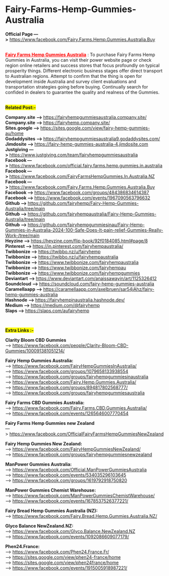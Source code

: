 # Fairy-Farms-Hemp-Gummies-Australia

<p><strong>Official Page &mdash;&gt;</strong>&nbsp;<a href="https://www.facebook.com/Fairy.Farms.Hemp.Gummies.Australia.Buy">https://www.facebook.com/Fairy.Farms.Hemp.Gummies.Australia.Buy</a></p>
<p><br /><span style="color: #ff0000;"><strong><a style="color: #ff0000;" href="https://www.facebook.com/Fairy.Farms.Hemp.Gummies.Australia.Buy">Fairy Farms Hemp Gummies Australia</a></strong></span>&nbsp;: To purchase Fairy Farms Hemp Gummies in Australia, you can visit their power website page or check region online retailers and success stores that focus profoundly on typical prosperity things. Different electronic business stages offer direct transport to Australian regions. Attempt to confirm that the thing is open for development inside Australia and survey client evaluations and transportation strategies going before buying. Continually search for confided in dealers to guarantee the quality and realness of the Gummies.</p>
<p><br /><span style="background-color: #ffff00;"><strong>Related Post:-</strong></span></p>
<p><strong>Company.site &mdash;&gt;&nbsp;</strong><a href="https://fairyhempgummiesaustralia.company.site/">https://fairyhempgummiesaustralia.company.site/</a><br /><strong>Company.site &mdash;&gt;&nbsp;</strong><a href="https://fairyhemp.company.site/">https://fairyhemp.company.site/</a><br /><strong>Sites.google &mdash;&gt;&nbsp;</strong><a href="https://sites.google.com/view/fairy-hemp-gummies-au/home">https://sites.google.com/view/fairy-hemp-gummies-au/home</a><br /><strong>Godaddysites &mdash;&gt;&nbsp;</strong><a href="https://fairyhempgummiesaustralia9.godaddysites.com/">https://fairyhempgummiesaustralia9.godaddysites.com/</a><br /><strong>Jimdosite &mdash;&gt;&nbsp;</strong><a href="https://fairy-hemp-gummies-australia-4.jimdosite.com">https://fairy-hemp-gummies-australia-4.jimdosite.com</a><br /><strong>Justgiving &mdash;&gt;&nbsp;</strong><a href="https://www.justgiving.com/team/fairyhempgummiesaustralia">https://www.justgiving.com/team/fairyhempgummiesaustralia</a><br /><strong>Facebook &mdash;&gt;&nbsp;</strong><a href="https://www.facebook.com/official.fairy.farms.hemp.gummies.in.australia">https://www.facebook.com/official.fairy.farms.hemp.gummies.in.australia</a><br /><strong>Facebook &mdash;&gt;&nbsp;</strong><a href="https://www.facebook.com/FairyFarmsHempGummies.In.Australia.NZ">https://www.facebook.com/FairyFarmsHempGummies.In.Australia.NZ</a><br /><strong>Facebook &mdash;&gt;&nbsp;</strong><a href="https://www.facebook.com/Fairy.Farms.Hemp.Gummies.Australia.Buy">https://www.facebook.com/Fairy.Farms.Hemp.Gummies.Australia.Buy</a><br /><strong>Facebook &mdash;&gt;&nbsp;</strong><a href="https://www.facebook.com/groups/484386834614387">https://www.facebook.com/groups/484386834614387</a><br /><strong>Facebook &mdash;&gt;&nbsp;</strong><a href="https://www.facebook.com/events/1967090563796632">https://www.facebook.com/events/1967090563796632</a><br /><strong>Github &mdash;&gt;&nbsp;</strong><a href="https://github.com/fairyhemp/Fairy-Hemp-Gummies-Australia/tree/main">https://github.com/fairyhemp/Fairy-Hemp-Gummies-Australia/tree/main</a><br /><strong>Github &mdash;&gt;&nbsp;</strong><a href="https://github.com/fairyhempaustralia/Fairy-Hemp-Gummies-Australia/tree/main">https://github.com/fairyhempaustralia/Fairy-Hemp-Gummies-Australia/tree/main</a><br /><strong>Github &mdash;&gt;&nbsp;</strong><a href="https://github.com/fairyhempgummiesinau/Fairy-Hemp-Gummies-in-Australia-2024-100-Safe-Does-It-pain-relief-Gummies-Really-Work-/tree/main">https://github.com/fairyhempgummiesinau/Fairy-Hemp-Gummies-in-Australia-2024-100-Safe-Does-It-pain-relief-Gummies-Really-Work-/tree/main</a><br /><strong>Heyzine &mdash;&gt;&nbsp;</strong><a href="https://heyzine.com/flip-book/92f0184085.html#page/8">https://heyzine.com/flip-book/92f0184085.html#page/8</a><br /><strong>Pinterest &mdash;&gt;&nbsp;</strong><a href="https://in.pinterest.com/fairyhempaustralia/">https://in.pinterest.com/fairyhempaustralia/</a><br /><strong>Twibbonize &mdash;&gt;&nbsp;</strong><a href="https://twibbo.nz/u/fairyhemp">https://twibbo.nz/u/fairyhemp</a><br /><strong>Twibbonize &mdash;&gt;&nbsp;</strong><a href="https://twibbo.nz/u/fairyhempaustralia">https://twibbo.nz/u/fairyhempaustralia</a><br /><strong>Twibbonize &mdash;&gt;&nbsp;</strong><a href="https://www.twibbonize.com/fairyhempaustralia">https://www.twibbonize.com/fairyhempaustralia</a><br /><strong>Twibbonize &mdash;&gt;&nbsp;</strong><a href="https://www.twibbonize.com/fairyhempau">https://www.twibbonize.com/fairyhempau</a><br /><strong>Twibbonize &mdash;&gt;&nbsp;</strong><a href="https://www.twibbonize.com/fairyhempgummies">https://www.twibbonize.com/fairyhempgummies</a><br /><strong>Deviantart &mdash;&gt;&nbsp;</strong><a href="https://www.deviantart.com/anaissawayin/art/1125326412">https://www.deviantart.com/anaissawayin/art/1125326412</a><br /><strong>Soundcloud &mdash;&gt;&nbsp;</strong><a href="https://soundcloud.com/fairy-hemp-gummies-australia">https://soundcloud.com/fairy-hemp-gummies-australia</a><br /><strong>Caramellaapp &mdash;&gt;&nbsp;</strong><a href="https://caramellaapp.com/axelbruen/sar54jAhz/fairy-hemp-gummies-australia">https://caramellaapp.com/axelbruen/sar54jAhz/fairy-hemp-gummies-australia</a><br /><strong>Hashnode &mdash;&gt;&nbsp;</strong><a href="https://fairyhempinaustralia.hashnode.dev/">https://fairyhempinaustralia.hashnode.dev/</a><br /><strong>Medium &mdash;&gt;&nbsp;</strong><a href="https://medium.com/@fairyhemp">https://medium.com/@fairyhemp</a><br /><strong>Slaps &mdash;&gt;&nbsp;</strong><a href="https://slaps.com/aufairyhemp">https://slaps.com/aufairyhemp</a></p>
<p>&nbsp;</p>
<p><span style="background-color: #ffff00;"><strong>Extra Links :-</strong></span></p>
<p><strong>Clarity Bloom CBD Gummies</strong><br />&mdash;&gt;&nbsp;<a href="https://www.facebook.com/people/Clarity-Bloom-CBD-Gummies/100091381051214/">https://www.facebook.com/people/Clarity-Bloom-CBD-Gummies/100091381051214/</a></p>
<p><strong>Fairy Hemp Gummies Australia:</strong><br />&mdash;&gt;&nbsp;<a href="https://www.facebook.com/FairyHempGummiesInAustralia/">https://www.facebook.com/FairyHempGummiesInAustralia/</a><br />&mdash;&gt;&nbsp;<a href="https://www.facebook.com/groups/1079658133938554">https://www.facebook.com/groups/1079658133938554</a><br />&mdash;&gt;&nbsp;<a href="https://www.facebook.com/groups/fairyhempgummiesinaustralia">https://www.facebook.com/groups/fairyhempgummiesinaustralia</a><br />&mdash;&gt;&nbsp;<a href="https://www.facebook.com/Fairy.Hemp.Gummies.Australia/">https://www.facebook.com/Fairy.Hemp.Gummies.Australia/</a><br />&mdash;&gt;&nbsp;<a href="https://www.facebook.com/groups/894817802568777/">https://www.facebook.com/groups/894817802568777/</a><br />&mdash;&gt;&nbsp;<a href="https://www.facebook.com/groups/fairyhempgummiesaustralia">https://www.facebook.com/groups/fairyhempgummiesaustralia</a></p>
<p><strong>Fairy Farms CBD Gummies Australia:</strong><br />&mdash;&gt;&nbsp;<a href="https://www.facebook.com/Fairy.Farms.CBD.Gummies.Australia/">https://www.facebook.com/Fairy.Farms.CBD.Gummies.Australia/</a><br />&mdash;&gt;&nbsp;<a href="https://www.facebook.com/events/1265646007770454">https://www.facebook.com/events/1265646007770454</a></p>
<p><strong>Fairy Farms Hemp Gummies new Zealand</strong><br />&mdash;&gt;&nbsp;<a href="https://www.facebook.com/OfficialFairyFarmsHempGummiesNewZealand">https://www.facebook.com/OfficialFairyFarmsHempGummiesNewZealand</a></p>
<p><strong>Fairy Hemp Gummies New Zealand:</strong><br />&mdash;&gt;&nbsp;<a href="https://www.facebook.com/FairyHempGummiesNewZealand/">https://www.facebook.com/FairyHempGummiesNewZealand/</a><br />&mdash;&gt;&nbsp;<a href="https://www.facebook.com/groups/fairyhempgummiesnewzealand">https://www.facebook.com/groups/fairyhempgummiesnewzealand</a></p>
<p><strong>ManPower Gummies Australia:</strong><br />&mdash;&gt;&nbsp;<a href="https://www.facebook.com/Official.ManPowerGummiesAustralia">https://www.facebook.com/Official.ManPowerGummiesAustralia</a><br />&mdash;&gt;&nbsp;<a href="https://www.facebook.com/events/534035296103645">https://www.facebook.com/events/534035296103645</a><br />&mdash;&gt;&nbsp;<a href="https://www.facebook.com/groups/1619792918750820">https://www.facebook.com/groups/1619792918750820</a></p>
<p><strong>ManPower Gummies Chemist Warehouse:</strong><br />&mdash;&gt;&nbsp;<a href="https://www.facebook.com/ManPowerGummiesChemistWarehouse/">https://www.facebook.com/ManPowerGummiesChemistWarehouse/</a><br />&mdash;&gt;&nbsp;<a href="https://www.facebook.com/events/1678537526377221/">https://www.facebook.com/events/1678537526377221/</a></p>
<p><strong>Fairy Bread Hemp Gummies Australia (NZ):</strong><br />&mdash;&gt;&nbsp;<a href="https://www.facebook.com/Fairy.Bread.Hemp.Gummies.Australia.NZ/">https://www.facebook.com/Fairy.Bread.Hemp.Gummies.Australia.NZ/</a></p>
<p><strong>Glyco Balance NewZealand.NZ:</strong><br />&mdash;&gt;&nbsp;<a href="https://www.facebook.com/Glyco.Balance.NewZealand.NZ">https://www.facebook.com/Glyco.Balance.NewZealand.NZ</a><br />&mdash;&gt;&nbsp;<a href="https://www.facebook.com/events/1092086609077179/">https://www.facebook.com/events/1092086609077179/</a></p>
<p><strong>Phen24.France:</strong><br />&mdash;&gt;&nbsp;<a href="https://www.facebook.com/Phen24.France.Fr/">https://www.facebook.com/Phen24.France.Fr/</a><br />&mdash;&gt;&nbsp;<a href="https://sites.google.com/view/phen24-france/home">https://sites.google.com/view/phen24-france/home</a><br />&mdash;&gt;&nbsp;<a href="https://sites.google.com/view/phen24france/home">https://sites.google.com/view/phen24france/home</a><br />&mdash;&gt;&nbsp;<a href="https://www.facebook.com/events/1915005918987221/">https://www.facebook.com/events/1915005918987221/</a></p>
